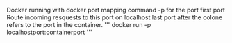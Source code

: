 Docker running with docker port mapping command
-p for the port
first port Route incoming resquests to this port on localhost
last port after the colone refers to the port in the container. 
'''
docker run -p localhostport:containerport <image-id>
'''
